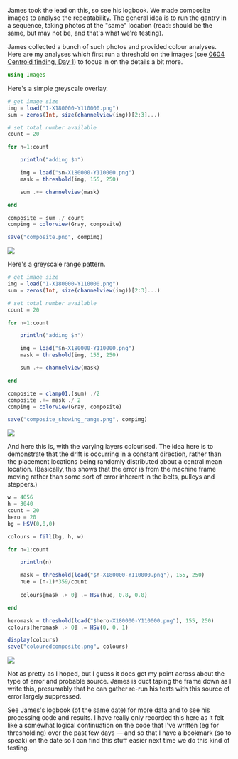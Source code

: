 James took the lead on this, so see his logbook. We made composite images to analyse the repeatability. The general idea is to run the gantry in a sequence, taking photos at the "same" location (read: should be the same, but may not be, and that's what we're testing).

James collected a bunch of such photos and provided colour analyses. Here are my analyses which first run a threshold on the images (see [0604 Centroid finding, Day 1](0604%20Centroid%20finding,%20Day%201.md)) to focus in on the details a bit more.

```julia
using Images
```

Here's a simple greyscale overlay.

```julia
# get image size
img = load("1-X180000-Y110000.png")
sum = zeros(Int, size(channelview(img))[2:3]...)

# set total number available
count = 20

for n=1:count

    println("adding $n")

    img = load("$n-X180000-Y110000.png")
    mask = threshold(img, 155, 250)

    sum .+= channelview(mask)

end

composite = sum ./ count
compimg = colorview(Gray, composite)

save("composite.png", compimg)
```

![](composite.png)

Here's a greyscale range pattern.

```julia
# get image size
img = load("1-X180000-Y110000.png")
sum = zeros(Int, size(channelview(img))[2:3]...)

# set total number available
count = 20

for n=1:count

	println("adding $n")

	img = load("$n-X180000-Y110000.png")
	mask = threshold(img, 155, 250)

	sum .+= channelview(mask)

end

composite = clamp01.(sum) ./2
composite .+= mask ./ 2
compimg = colorview(Gray, composite)

save("composite_showing_range.png", compimg)
```

![](composite_showing_range.png)

And here this is, with the varying layers colourised. The idea here is to demonstrate that the drift is occurring in a constant direction, rather than the placement locations being randomly distributed about a central mean location. (Basically, this shows that the error is from the machine frame moving rather than some sort of error inherent in the belts, pulleys and steppers.)

```julia
w = 4056
h = 3040
count = 20
hero = 20
bg = HSV(0,0,0)

colours = fill(bg, h, w)

for n=1:count

	println(n)

	mask = threshold(load("$n-X180000-Y110000.png"), 155, 250)
	hue = (n-1)*359/count
	
	colours[mask .> 0] .= HSV(hue, 0.8, 0.8)

end

heromask = threshold(load("$hero-X180000-Y110000.png"), 155, 250)
colours[heromask .> 0] .= HSV(0, 0, 1)

display(colours)
save("colouredcomposite.png", colours)
```

![](colouredcomposite.png)

Not as pretty as I hoped, but I guess it does get my point across about the type of error and probable source. James is duct taping the frame down as I write this, presumably that he can gather re-run his tests with this source of error largely suppressed.

See James's logbook (of the same date) for more data and to see his processing code and results. I have really only recorded this here as it felt like a somewhat logical continuation on the code that I've written (eg for thresholding) over the past few days — and so that I have a bookmark (so to speak) on the date so I can find this stuff easier next time we do this kind of testing.
